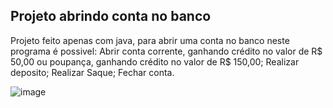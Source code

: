 ## Projeto abrindo conta no banco

Projeto feito apenas com java, para abrir uma conta no banco neste programa é possivel:
Abrir conta corrente, ganhando crédito no valor de R$ 50,00 ou poupança, ganhando crédito no valor de R$ 150,00;
Realizar deposito;
Realizar Saque;
Fechar conta.

![image](https://user-images.githubusercontent.com/110691992/195712000-cc7082a3-031f-4a62-986f-3bb1814acbc9.png)


